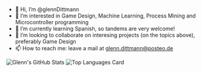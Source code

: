 - 👋 Hi, I’m @glennDittmann
- 👀 I’m interested in Game Design, Machine Learning, Process Mining and Microcontroller programming 
- 🌱 I’m currently learning Spanish, so tandems are very welcome!
- 💞️ I’m looking to collaborate on interesing projects (on the topics above), preferably Game Design
- 📫 How to reach me: leave a mail at glenn.dittmann@posteo.de


![Glenn's GitHub Stats](https://github-readme-stats.vercel.app/api?username=glennDittmann&count_private=true&include_all_commits=true&show_icons=true&hide_border=true)
![Top Languages Card](https://github-readme-stats.vercel.app/api/top-langs/?username=glennDittmann&count_private=true&include_all_commits=true&show_icons=true&hide_border=true&hide=jupyter%20notebook)



<!---
glennDittmann/glennDittmann is a ✨ special ✨ repository because its `README.md` (this file) appears on your GitHub profile.
You can click the Preview link to take a look at your changes.
--->
